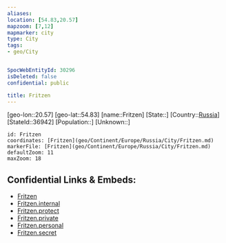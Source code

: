 ```yaml
---
aliases: 
location: [54.83,20.57]
mapzoom: [7,12] 
mapmarker: city 
type: City
tags:
- geo/City


SpocWebEntityId: 30296
isDeleted: false
confidential: public

title: Fritzen
---
```

[geo-lon::20.57]
[geo-lat::54.83]
[name::Fritzen]
[State::]
[Country::[Russia](geo/Continent/Europe/Russia.md)]
[StateId::36942]
[Population::]
[Unknown::]


```leaflet
id: Fritzen
coordinates: [Fritzen](geo/Continent/Europe/Russia/City/Fritzen.md)
markerFile: [Fritzen](geo/Continent/Europe/Russia/City/Fritzen.md)
defaultZoom: 11 
maxZoom: 18
```


## Confidential Links & Embeds: 
- [Fritzen](../../../../../../_public/geo/Continent/Europe/Russia/City/Fritzen.md) 
- [Fritzen.internal](../../../../../../_internal/geo/Continent/Europe/Russia/City/Fritzen.internal.md) 
- [Fritzen.protect](../../../../../../_protect/geo/Continent/Europe/Russia/City/Fritzen.protect.md) 
- [Fritzen.private](../../../../../../_private/geo/Continent/Europe/Russia/City/Fritzen.private.md) 
- [Fritzen.personal](../../../../../../_personal/geo/Continent/Europe/Russia/City/Fritzen.personal.md) 
- [Fritzen.secret](../../../../../../_secret/geo/Continent/Europe/Russia/City/Fritzen.secret.md) 

